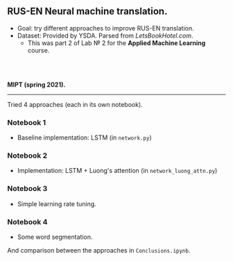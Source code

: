 ## RUS-EN Neural machine translation.

- Goal: try different approaches to improve RUS-EN translation.
- Dataset: Provided by YSDA. Parsed from *LetsBookHotel.com*.
    - This was part 2 of Lab № 2 for the **Applied Machine Learning** course.


<br></br>

**MIPT (spring 2021).**

---

Tried 4 approaches (each in its own notebook).

### Notebook 1
- Baseline implementation: LSTM (in `network.py`)

### Notebook 2
- Implementation: LSTM + Luong's attention (in `network_luong_attn.py`)

### Notebook 3
- Simple learning rate tuning.

### Notebook 4
- Some word segmentation.

And comparison between the approaches in `Conclusions.ipynb`.
